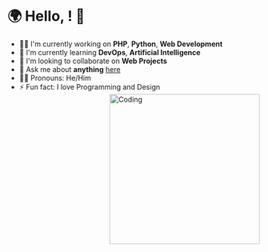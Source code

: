# 🌍 Hello, <coders/>! 👋 

- 🧑‍💻 I'm currently working on **PHP**, **Python**, **Web Development**
- 🌱 I'm currently learning **DevOps**, **Artificial Intelligence**
- 🤝 I'm looking to collaborate on **Web Projects**
- 💬 Ask me about **anything** [here](daffawy@gmail.com)
- 👨‍🎓 Pronouns: He/Him
- ⚡ Fun fact: I love Programming and Design              <img align="right" alt="Coding" width="300" src="https://cdn.dribbble.com/users/1162077/screenshots/3848914/programmer.gif" />

<!--
**Daffa1407/Daffa1407** is a ✨ _special_ ✨ repository because its `README.md` (this file) appears on your GitHub profile.

Here are some ideas to get you started:

- 🔭 I’m currently working on ...
- 🌱 I’m currently learning ...
- 👯 I’m looking to collaborate on ...
- 🤔 I’m looking for help with ...
- 💬 Ask me about ...
- 📫 How to reach me: ...
- 😄 Pronouns: ...
- ⚡ Fun fact: ...
-->
